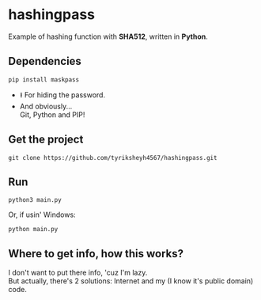# hashingpass
Example of hashing function with **SHA512**, written in **Python**.
## Dependencies
```
pip install maskpass
```
- ⭱ For hiding the password.
- And obviously...<br>Git, Python and PIP!
## Get the project
```
git clone https://github.com/tyriksheyh4567/hashingpass.git
```
## Run
```
python3 main.py
```
Or, if usin' Windows:
```
python main.py
```
## Where to get info, how this works?
I don't want to put there info, 'cuz I'm lazy.\
But actually, there's 2 solutions: Internet and my (I know it's public domain) code.
